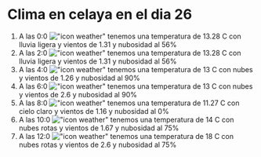 # Clima en celaya en el dia 26

1. A las 0:0 !["icon weather"](http://openweathermap.org/img/w/10n.png) tenemos una temperatura de 13.28 C con lluvia ligera y  vientos de 1.31 y nubosidad al 56%
1. A las 2:0 !["icon weather"](http://openweathermap.org/img/w/10n.png) tenemos una temperatura de 13.28 C con lluvia ligera y  vientos de 1.31 y nubosidad al 56%
1. A las 4:0 !["icon weather"](http://openweathermap.org/img/w/04n.png) tenemos una temperatura de 13 C con nubes y  vientos de 1.26 y nubosidad al 90%
1. A las 6:0 !["icon weather"](http://openweathermap.org/img/w/04n.png) tenemos una temperatura de 13 C con nubes y  vientos de 2.6 y nubosidad al 90%
1. A las 8:0 !["icon weather"](http://openweathermap.org/img/w/01d.png) tenemos una temperatura de 11.27 C con cielo claro y  vientos de 1.16 y nubosidad al 0%
1. A las 10:0 !["icon weather"](http://openweathermap.org/img/w/04d.png) tenemos una temperatura de 14 C con nubes rotas y  vientos de 1.67 y nubosidad al 75%
1. A las 12:0 !["icon weather"](http://openweathermap.org/img/w/04d.png) tenemos una temperatura de 18 C con nubes rotas y  vientos de 2.6 y nubosidad al 75%
